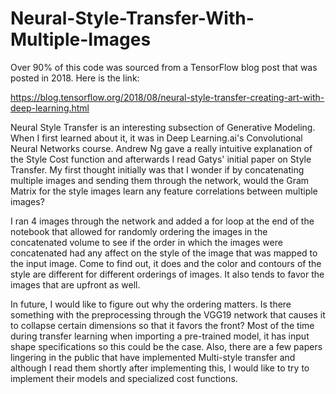 # Neural-Style-Transfer-With-Multiple-Images

Over 90% of this code was sourced from a TensorFlow blog post that was posted in 2018. Here is the link:

https://blog.tensorflow.org/2018/08/neural-style-transfer-creating-art-with-deep-learning.html

Neural Style Transfer is an interesting subsection of Generative Modeling. When I first learned about it, it was in Deep Learning.ai's Convolutional 
Neural Networks course. Andrew Ng gave a really intuitive explanation of the Style Cost function and afterwards I read Gatys' initial paper
on Style Transfer. My first thought initially was that I wonder if by concatenating multiple images and sending them through the network, would 
the Gram Matrix for the style images learn any feature correlations between multiple images? 

I ran 4 images through the network and added a for loop at the end of the notebook that allowed for randomly ordering the images in the concatenated
volume to see if the order in which the images were concatenated had any affect on the style of the image that was mapped to the input image. Come to find out,
it does and the color and contours of the style are different for different orderings of images. It also tends to favor the images that are upfront as well.

In future, I would like to figure out why the ordering matters. Is there something with the preprocessing through the VGG19 network that causes it to collapse certain dimensions
so that it favors the front? Most of the time during transfer learning when importing a pre-trained model, it has input shape specifications so this could be the case. Also,
there are a few papers lingering in the public that have implemented Multi-style transfer and although I read them shortly after implementing this, I would like to try to
implement their models and specialized cost functions. 
